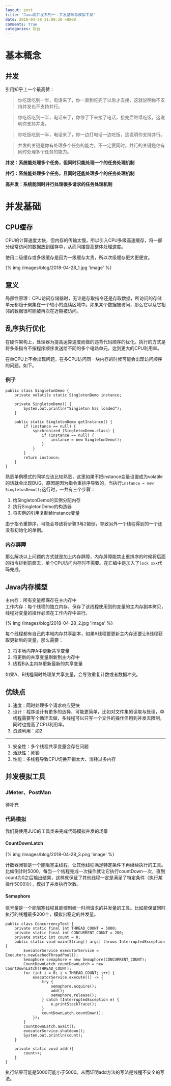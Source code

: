 ```yaml
---
layout: post
title: "Java高并发系列一：并发基础与模拟工具"
date: 2018-04-28 11:09:20 +0800
comments: true
categories: 后台
---
```


<!-- more -->

# 基本概念
## 并发

引用知乎上一个最高赞：

> 你吃饭吃到一半，电话来了，你一直到吃完了以后才去接，这就说明你不支持并发也不支持并行。

> 你吃饭吃到一半，电话来了，你停了下来接了电话，接完后继续吃饭，这说明你支持并发。

> 你吃饭吃到一半，电话来了，你一边打电话一边吃饭，这说明你支持并行。

> 并发的关键是你有处理多个任务的能力，不一定要同时。并行的关键是你有同时处理多个任务的能力。

**并发：系统能处理多个任务，但同时只能处理一个的任务处理机制**

**并行：系统能处理多个任务，且同时还能处理多个的任务处理机制**

**高并发：系统能同时并行处理很多请求的任务处理机制**

# 并发基础
## CPU缓存
CPU的计算速度太快，但内存的传输太慢，所以引入CPU多级高速缓存，将一部分经常访问的数据放到缓存中，从而间接提高整体处理速度。

使用二级缓存或多级缓存是因为一级缓存太贵，所以次级缓存更大更便宜。

{% img /images/blog/2018-04-28_1.jpg 'image' %}

## 意义
局部性原理：CPU访问存储器时，无论是存取指令还是存取数据，所访问的存储单元都趋于聚集在一个较小的连续区域中。如果某个数据被访问，那么它以及它相邻的数据很可能被再次在近期被访问。

## 乱序执行优化
在硬件架构上，处理器为提高运算速度而做的违背代码顺序的优化。执行的方式是将多条指令不按程序顺序发送给不同的多个电路单元，达到更大的CPU利用率。

在单CPU上不会出现问题，在多CPU访问同一块内存的时候可能会出现访问顺序的问题，如下。

### 例子

```
public class SingletonDemo {
    private volatile static SingletonDemo instance;

    private SingletonDemo() {
        System.out.println("Singleton has loaded");
    }

    public static SingletonDemo getInstance() {
        if (instance == null) {
            synchronized (SingletonDemo.class) {
                if (instance == null) {
                    instance = new SingletonDemo();
                }
            }
        }
        return instance;
    }
}
```

熟悉单例模式的同学应该比较熟悉，这里如果不把instance变量设置成为volatile的话就会出现BUG，原因是因为指令重排序导致的，当执行`instance = new SingletonDemo();`这行时，一共有三个步骤：

1. 给SingletonDemo的实例分配内存
2. 执行SingletonDemo的构造器
3. 将实例的引用复制给instance变量

由于指令重排序，可能会导致将步骤3与2颠倒，导致另外一个线程得到的一个还没有初始化的单例。

### 内存屏障
那么解决以上问题的方式就是加上内存屏障，内存屏障能禁止重排序的时候将后面的指令排到前面去，单个CPU访问内存时不需要。在汇编中是加入了`lock xxx`代码完成。

## Java内存模型
主内存：所有变量都保存在主内存中  
工作内存：每个线程的独立内存，保存了该线程使用到的变量的主内存副本拷贝，线程对变量的操作必须在工作内存中进行。

{% img /images/blog/2018-04-28_2.jpg 'image' %}

每个线程都有自己的本地内存共享副本，如果A线程要更新主内存还要让B线程获取更新后的变量，那么需要：

1. 将本地内存A中更新共享变量
2. 将更新的共享变量刷新到主内存中
3. 线程B从主内存更新最新的共享变量

如果A、B线程同时处理某共享变量，会导致重复计数或者数据冲突。

## 优缺点
1. 速度：同时处理多个请求响应更快
2. 设计：程序设计有更多的选择，可能更简单，比如对文件集的读取与处理，单线程需要写个循环去做，多线程可以只写一个文件的操作但用到并发去限制，同时也提高了CPU利用率。
3. 资源利用：如2

----------

1. 安全性：多个线程共享变量会存在问题
2. 活跃性：死锁
3. 性能：多线程导致CPU切换开销太大、消耗过多内存

## 并发模拟工具
### JMeter、PostMan
待补充

### 代码模拟
我们将使用JUC的工具类来完成代码模拟并发的场景
#### CountDownLatch
{% img /images/blog/2018-04-28_3.png 'image' %}

计数器闭锁是一个能阻塞主线程，让其他线程满足特定条件下再继续执行的工具。比如倒计时5000，每当一个线程完成一次操作就让它执行countDown一次，直到count为0之后输出结果，这样就保证了其他线程一定是满足了特定条件（执行某操作5000次），模拟了并发执行次数。

#### Semaphore
信号量是一个能阻塞线程且能控制统一时间请求的并发量的工具。比如能保证同时执行的线程最多200个，模拟出稳定的并发量。

```
public class ConcurrencyTest {
    private static final int THREAD_COUNT = 5000;
    private static final int CONCURRENT_COUNT = 200;
    private static int count = 0;
    public static void main(String[] args) throws InterruptedException {
        ExecutorService executorService = Executors.newCachedThreadPool();
        Semaphore semaphore = new Semaphore(CONCURRENT_COUNT);
        CountDownLatch countDownLatch = new CountDownLatch(THREAD_COUNT);
        for (int i = 0; i < THREAD_COUNT; i++) {
            executorService.execute(() -> {
                try {
                    semaphore.acquire();
                    add();
                    semaphore.release();
                } catch (InterruptedException e) {
                    e.printStackTrace();
                }
                countDownLatch.countDown();
            });
        }
        countDownLatch.await();
        executorService.shutdown();
        System.out.println(count);
    }

    private static void add(){
        count++;
    }
}
```

执行结果可能是5000可能小于5000。从而证明add方法的写法是线程不安全的写法。